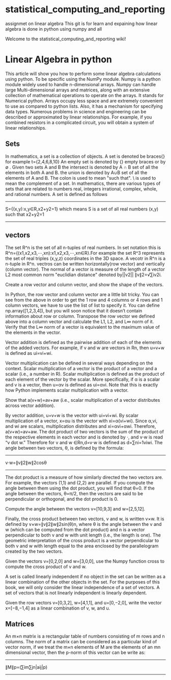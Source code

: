 # statistical_computing_and_reporting
assignmet on linear algebra
This git is for learn  and expaining how linear algebra is done in python using numpy and all 



Welcome to the statistical_computing_and_reporting wiki!

# Linear Algebra in python 
This article will show you how to perform some linear algebra calculations using python.
To be specific using the NumPy module.
Numpy is a python module widely used to handle n-dimensional arrays.
Numpy can handle large Multi-dimensional arrays and matrices, along with an extensive collection of mathematical operations to operate on the arrays. It stands for Numerical python.
Arrays occupy less space and are extremely convenient to use as compared to python lists. Also, it has a mechanism for specifying data types.
Numerous problems in science and engineering can be described or approximated by linear relationships. For example, if you combined resistors in a complicated circuit, you will obtain a system of linear relationships.
## Sets
In mathematics, a set is a collection of objects. A set is denoted be braces{} for example t={2,4,6,8,10}
An empty set is denoted by {} empty braces or by  ∅ . Given two sets A and B 
the intersect is denoted by A ∩ B set of all the elements in both A and B.
 the union is denoted by A∪B set of all the elements of A and B.
The colon is used to mean "such that". \ is used to mean the complement of a set. In mathematics, there are various types of sets that are related to numbers real, integers irrational, complex, whole, and rational numbers.
A set is defined as follows 

***
S={(x,y):x,y∈R,x2+y2=1} 
which means S is a set of all real numbers (x,y) such that x2+y2=1



***

## vectors
The set  R^n is the set of all n-tuples of real numbers. In set notation this is R^n={(x1,x2,x3,⋯,xn):x1,x2,x3,⋯,xn∈R}.For example the set R^3 represents the set of real triples (x,y,z) coordinates in the 3D space.
A vecotr in R^n is a n-tuple in R^n. vectros can be written horizontally(row vector) and vertically (column vector).
The normal of a vector is measure of the length of a vector  L2 most common norm "euclidian distance" denoted by||v2||
∥v∥2=√∑iv2i. 

Create a row vector and column vector, and show the shape of the vectors.


In Python, the row vector and column vector are a little bit tricky. You can see from the above in order to get the 1 row and 4 columns or 4 rows and 1 column vectors, we have to use the list of list to specify it. You can define np.array([1,2,3,4]), but you will soon notice that it doesn’t contain information about row or column.
Transpose the row vector we defined above into a column vector and calculate the L1, L2, and L∞ norm of it. Verify that the L∞ norm of a vector is equivalent to the maximum value of the elements in the vector.




Vector addition is defined as the pairwise addition of each of the elements of the added vectors. For example, if v and w are vectors in Rn, then u=v+w is defined as ui=vi+wi.

Vector multiplication can be defined in several ways depending on the context. Scalar multiplication of a vector is the product of a vector and a scalar (i.e., a number in R). Scalar multiplication is defined as the product of each element of the vector by the scalar. More specifically, if α is a scalar and v is a vector, then u=αv is defined as ui=αvi. Note that this is exactly how Python implements scalar multiplication with a vector.

Show that a(v+w)=av+aw (i.e., scalar multiplication of a vector distributes across vector addition).

By vector addition, u=v+w is the vector with ui=vi+wi. By scalar multiplication of a vector, x=αu is the vector with xi=α(vi+wi). Since α,vi, and wi are scalars, multiplication distributes and xi=αvi+αwi. Therefore, a(v+w)=av+aw.
The dot product of two vectors is the sum of the product of the respective elements in each vector and is denoted by ⋅, and v⋅w is read “v dot w.” Therefore for v and w ∈Rn,d=v⋅w is defined as d=∑ni=1viwi. The angle between two vectors, θ, is defined by the formula:

***


v⋅w=∥v∥2∥w∥2cosθ
***
The dot product is a measure of how similarly directed the two vectors are. For example, the vectors (1,1) and (2,2) are parallel. If you compute the angle between them using the dot product, you will find that θ=0. If the angle between the vectors, θ=π/2, then the vectors are said to be perpendicular or orthogonal, and the dot product is 0.

Compute the angle between the vectors v=[10,9,3] and w=[2,5,12].


Finally, the cross product between two vectors, v and w, is written v×w. It is defined by v×w=∥v∥2∥w∥2sin(θ)n, where θ is the angle between the v and w (which can be computed from the dot product) and n is a vector perpendicular to both v and w with unit length (i.e., the length is one). The geometric interpretation of the cross product is a vector perpendicular to both v and w with length equal to the area enclosed by the parallelogram created by the two vectors.

 Given the vectors v=[0,2,0] and w=[3,0,0], use the Numpy function cross to compute the cross product of v and w.



A set is called linearly independent if no object in the set can be written as a linear combination of the other objects in the set. For the purposes of this book, we will only consider the linear independence of a set of vectors. A set of vectors that is not linearly independent is linearly dependent.

Given the row vectors v=[0,3,2], w=[4,1,1], and u=[0,−2,0], write the vector x=[−8,−1,4] as a linear combination of v, w, and u.




## Matrices
An m×n matrix is a rectangular table of numbers consisting of m rows and n columns. The norm of a matrix can be considered as a particular kind of vector norm, if we treat the m×n elements of M are the elements of an mn dimensional vector, then the p-norm of this vector can be write as:

***
∥M∥p=(∑im∑jn|aij|p)

***
